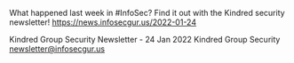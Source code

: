 What happened last week in #InfoSec? Find it out with the Kindred security newsletter!
https://news.infosecgur.us/2022-01-24

Kindred Group Security Newsletter - 24 Jan 2022
Kindred Group Security
newsletter@infosecgur.us
 
